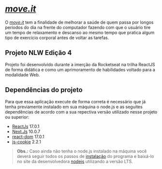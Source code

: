 # [***move.it***]()

O [*move.it*]() tem a finalidade de melhorar a saúde de quem passa por longos períodos do dia na frente do computador fazendo com que o usuário tire um tempo de relaxamento e descanso ao mesmo tempo que pratica algum tipo de exercício corporal antes de voltar as tarefas.

## Projeto NLW Edição 4

Projeto foi desenvolvido durante a imerção da Rocketseat na trilha ReactJS de forma didática e como um aprimoramento de habilidades voltado para a modalidade Web.

## Dependências do projeto

Para que essa aplicação execute de forma correta é necessário que já tenha previamente instalado em sua máquina o node.js e as seguites dependências de acordo com a sua repectiva versão utilizado nesse projeto ou superior:

* [ReactJs](https://pt-br.reactjs.org/) 17.0.1
* [Next.Js](https://nextjs.org/) 10.0.7
* [react-dom](https://www.npmjs.com/package/react-dom) 17.0.1
* [js-cookie](https://www.npmjs.com/package/js-cookie) 2.2.1

> **Obs.:** Caso ainda não tenha o node.js instalado na máquina você deverá seguir todos os passos de [instalação](https://www.youtube.com/watch?v=c7P03kkrEG8) do programa e baixá-lo no site da desenvolvedora [nodejs](https://nodejs.org/) utilizando a versão LTS.
